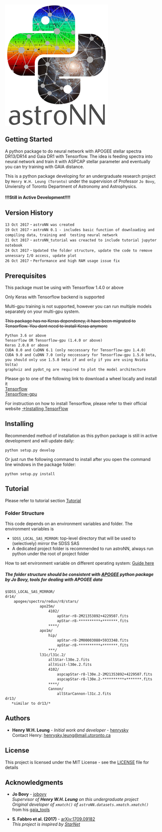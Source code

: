 ![AstroNN Logo](astroNN_icon_withname.png)

## Getting Started

A python package to do neural network with APOGEE stellar spectra DR13/DR14 and Gaia DR1 with Tensorflow.
The idea is feeding spectra into neural network and train it with ASPCAP stellar parameter and eventually you can try
training with GAIA distance.

This is a python package developing for an undergraduate research project by `Henry W.H. Leung (Toronto)` under the supervision of 
Professor `Jo Bovy`, Unviersity of Toronto Department of Astronomy and Astrophysics.
#### !!!Still in Active Development!!!!

## Version History
`13 Oct 2017` - `astroNN was created`\
`19 Oct 2017` - `astroNN 0.1 - includes basic function of downloading and compiling data, training and 
testing neural network`\
`21 Oct 2017` - `astroNN_tutorial was creacted to include tutorial jupyter notebook`\
`24 Oct 2017` - `Updated the folder structure, update the code to remove unnessary I/O access, update plot`\
`26 Oct 2017` - `Performance and high RAM usage issue fix`


## Prerequisites

This package must be using with Tensorflow 1.4.0 or above

Only Keras with Tensorflow backend is supported

Multi-gpu training is not supported, however you can run multiple models separately on your multi-gpu system.

~~This package has no Keras dependency, it have been migrated to Tensorflow. You dont need to install Keras anymore~~

```
Python 3.6 or above
Tensorflow OR Tensorflow-gpu (1.4.0 or above)
Keras 2.0.8 or above
CUDA 8.0 and CuDNN 6.1 (only neccessary for Tensorflow-gpu 1.4.0)
CUDA 9.0 and CuDNN 7.0 (only neccessary for Tensorflow-gpu 1.5.0 beta, you should only use 1.5.0 beta if and only if you are using Nvidia Volta)
graphviz and pydot_ng are required to plot the model architecture
```

Please go to one of the following link to download a wheel locally and install it\
[Tensorflow](https://pypi.python.org/pypi/tensorflow/)\
[Tensorflow-gpu](https://pypi.python.org/pypi/tensorflow-gpu/)

For instruction on how to install Tensorflow, please refer to their official website
[->Installing TensorFlow](https://www.tensorflow.org/install/)

## Installing

Recommended method of installation as this python package is still in active development and will update daily:
```
python setup.py develop
```

Or just run the following command to install after you open the command line windows in the package folder:
```
python setup.py install
```

## Tutorial

Please refer to tutorial section [Tutorial](https://github.com/henrysky/astroNN_tutorial)

### Folder Structure
This code depends on an environment variables and folder. The environment variables is 
* `SDSS_LOCAL_SAS_MIRROR`: top-level directory that will be used to (selectively) mirror the SDSS SAS
* A dedicated project folder is recommended to run astroNN, always run python under the root of project folder

How to set environment variable on different operating system: [Guide here](https://www.schrodinger.com/kb/1842)
 
##### The folder structure should be consistent with [APOGEE](https://github.com/jobovy/apogee/) python package by Jo Bovy, tools for dealing with APOGEE data

    $SDSS_LOCAL_SAS_MIRROR/
	dr14/
		apogee/spectro/redux/r8/stars/
					apo25m/
						4102/
							apStar-r8-2M21353892+4229507.fits
							apStar-r8-**********+*******.fits
						****/
					apo1m/
						hip/
							apStar-r8-2M00003088+5933348.fits
							apStar-r8-**********+*******.fits
						***/
					l31c/l31c.2/
						allStar-l30e.2.fits
						allVisit-l30e.2.fits
						4102/
							aspcapStar-r8-l30e.2-2M21353892+4229507.fits
							aspcapStar-r8-l30e.2-**********+*******.fits
						****/
						Cannon/
						    allStarCannon-l31c.2.fits
	dr13/
	   *similar to dr13/*


## Authors

* **Henry W.H. Leung** - *Initial work and developer* - [henrysky](https://github.com/henrysky)\
Contact Henry: [henrysky.leung@mail.utoronto.ca](mailto:henrysky.leung@mail.utoronto.ca)

## License

This project is licensed under the MIT License - see the [LICENSE](LICENSE) file for details

## Acknowledgments

* **Jo Bovy** - [jobovy](https://github.com/jobovy)\
*Supervisor of **Henry W.H. Leung** on this undergraduate project*\
*Original developer of `xmatch()` of `astroNN.datasets.xmatch.xmatch()`* from his [gaia_tools](https://github.com/jobovy/gaia_tools)

* **S. Fabbro et al. (2017)** - [arXiv:1709.09182](https://arxiv.org/abs/1709.09182)\
*This project is inspired by [StarNet](https://github.com/astroai/starnet)*
